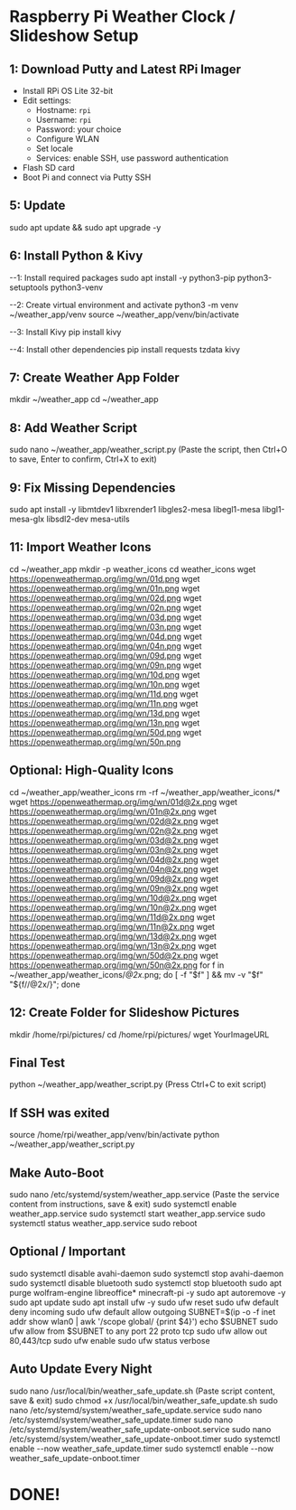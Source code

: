 # Raspberry Pi Weather Clock / Slideshow Setup

## 1: Download Putty and Latest RPi Imager
- Install RPi OS Lite 32-bit
- Edit settings:
  - Hostname: `rpi`
  - Username: `rpi`
  - Password: your choice
  - Configure WLAN
  - Set locale
  - Services: enable SSH, use password authentication
- Flash SD card
- Boot Pi and connect via Putty SSH

## 5: Update
sudo apt update && sudo apt upgrade -y

## 6: Install Python & Kivy
--1: Install required packages
sudo apt install -y python3-pip python3-setuptools python3-venv

--2: Create virtual environment and activate
python3 -m venv ~/weather_app/venv
source ~/weather_app/venv/bin/activate

--3: Install Kivy
pip install kivy

--4: Install other dependencies
pip install requests tzdata kivy

## 7: Create Weather App Folder
mkdir ~/weather_app
cd ~/weather_app

## 8: Add Weather Script
sudo nano ~/weather_app/weather_script.py
(Paste the script, then Ctrl+O to save, Enter to confirm, Ctrl+X to exit)

## 9: Fix Missing Dependencies
sudo apt install -y libmtdev1 libxrender1 libgles2-mesa libegl1-mesa libgl1-mesa-glx libsdl2-dev mesa-utils

## 11: Import Weather Icons
cd ~/weather_app
mkdir -p weather_icons
cd weather_icons
wget https://openweathermap.org/img/wn/01d.png
wget https://openweathermap.org/img/wn/01n.png
wget https://openweathermap.org/img/wn/02d.png
wget https://openweathermap.org/img/wn/02n.png
wget https://openweathermap.org/img/wn/03d.png
wget https://openweathermap.org/img/wn/03n.png
wget https://openweathermap.org/img/wn/04d.png
wget https://openweathermap.org/img/wn/04n.png
wget https://openweathermap.org/img/wn/09d.png
wget https://openweathermap.org/img/wn/09n.png
wget https://openweathermap.org/img/wn/10d.png
wget https://openweathermap.org/img/wn/10n.png
wget https://openweathermap.org/img/wn/11d.png
wget https://openweathermap.org/img/wn/11n.png
wget https://openweathermap.org/img/wn/13d.png
wget https://openweathermap.org/img/wn/13n.png
wget https://openweathermap.org/img/wn/50d.png
wget https://openweathermap.org/img/wn/50n.png

## Optional: High-Quality Icons
cd ~/weather_app/weather_icons
rm -rf ~/weather_app/weather_icons/*
wget https://openweathermap.org/img/wn/01d@2x.png
wget https://openweathermap.org/img/wn/01n@2x.png
wget https://openweathermap.org/img/wn/02d@2x.png
wget https://openweathermap.org/img/wn/02n@2x.png
wget https://openweathermap.org/img/wn/03d@2x.png
wget https://openweathermap.org/img/wn/03n@2x.png
wget https://openweathermap.org/img/wn/04d@2x.png
wget https://openweathermap.org/img/wn/04n@2x.png
wget https://openweathermap.org/img/wn/09d@2x.png
wget https://openweathermap.org/img/wn/09n@2x.png
wget https://openweathermap.org/img/wn/10d@2x.png
wget https://openweathermap.org/img/wn/10n@2x.png
wget https://openweathermap.org/img/wn/11d@2x.png
wget https://openweathermap.org/img/wn/11n@2x.png
wget https://openweathermap.org/img/wn/13d@2x.png
wget https://openweathermap.org/img/wn/13n@2x.png
wget https://openweathermap.org/img/wn/50d@2x.png
wget https://openweathermap.org/img/wn/50n@2x.png
for f in ~/weather_app/weather_icons/*@2x*.png; do [ -f "$f" ] && mv -v "$f" "${f//@2x/}"; done

## 12: Create Folder for Slideshow Pictures
mkdir /home/rpi/pictures/
cd /home/rpi/pictures/
wget YourImageURL

## Final Test
python ~/weather_app/weather_script.py
(Press Ctrl+C to exit script)

## If SSH was exited
source /home/rpi/weather_app/venv/bin/activate
python ~/weather_app/weather_script.py

## Make Auto-Boot
sudo nano /etc/systemd/system/weather_app.service
(Paste the service content from instructions, save & exit)
sudo systemctl enable weather_app.service
sudo systemctl start weather_app.service
sudo systemctl status weather_app.service
sudo reboot

## Optional / Important
sudo systemctl disable avahi-daemon
sudo systemctl stop avahi-daemon
sudo systemctl disable bluetooth
sudo systemctl stop bluetooth
sudo apt purge wolfram-engine libreoffice* minecraft-pi -y
sudo apt autoremove -y
sudo apt update
sudo apt install ufw -y
sudo ufw reset
sudo ufw default deny incoming
sudo ufw default allow outgoing
SUBNET=$(ip -o -f inet addr show wlan0 | awk '/scope global/ {print $4}')
echo $SUBNET
sudo ufw allow from $SUBNET to any port 22 proto tcp
sudo ufw allow out 80,443/tcp
sudo ufw enable
sudo ufw status verbose

## Auto Update Every Night
sudo nano /usr/local/bin/weather_safe_update.sh
(Paste script content, save & exit)
sudo chmod +x /usr/local/bin/weather_safe_update.sh
sudo nano /etc/systemd/system/weather_safe_update.service
sudo nano /etc/systemd/system/weather_safe_update.timer
sudo nano /etc/systemd/system/weather_safe_update-onboot.service
sudo nano /etc/systemd/system/weather_safe_update-onboot.timer
sudo systemctl enable --now weather_safe_update.timer
sudo systemctl enable --now weather_safe_update-onboot.timer

# DONE!

